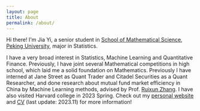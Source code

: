 ```yaml
---
layout: page
title: About
permalink: /about/
---
```


Hi there! I'm Jia Yi, a senior student in [School of Mathematical Science](https://www.math.pku.edu.cn/), [Peking University](https://www.pku.edu.cn/), major in Statistics.

I have a very broad interest in Statistics, Machine Learning and Quantitative Finance. Previously, I have joint several Mathematical competitions in high school, which laid me a solid foundation on Mathematics. Previously I have interned at Jane Street as Quant Trader and Citadel Securities as a Quant Researcher, and done research about mutual fund market efficiency in China by Machine Learning methods, advised by Prof. [Ruixun Zhang](https://www.math.pku.edu.cn/teachers/ZhangRuixun%20/index.html). I have also visited Harvard college in 2023 Spring. Check out my [personal website](https://me.jyi2002.com) and [CV](https://me.jyi2002.com/files/CV_Jia.pdf) (last update: 2023.11) for more information!

